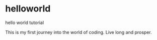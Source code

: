 # helloworld

hello world tutorial

This is my first journey into the world of coding. Live long and prosper.
